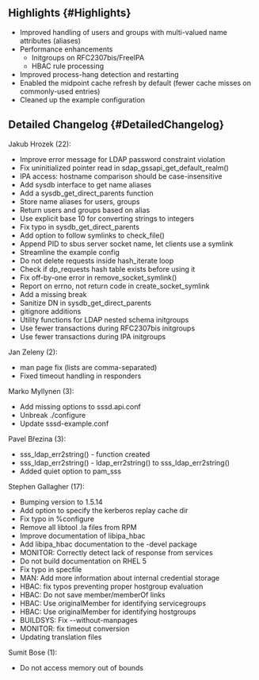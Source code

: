 Highlights {#Highlights}
----------

-   Improved handling of users and groups with multi-valued name
    attributes (aliases)
-   Performance enhancements
    -   Initgroups on RFC2307bis/FreeIPA
    -   HBAC rule processing
-   Improved process-hang detection and restarting
-   Enabled the midpoint cache refresh by default (fewer cache misses on
    commonly-used entries)
-   Cleaned up the example configuration

Detailed Changelog {#DetailedChangelog}
------------------

Jakub Hrozek (22):

-   Improve error message for LDAP password constraint violation
-   Fix uninitialized pointer read in
    sdap\_gssapi\_get\_default\_realm()
-   IPA access: hostname comparison should be case-insensitive
-   Add sysdb interface to get name aliases
-   Add a sysdb\_get\_direct\_parents function
-   Store name aliases for users, groups
-   Return users and groups based on alias
-   Use explicit base 10 for converting strings to integers
-   Fix typo in sysdb\_get\_direct\_parents
-   Add option to follow symlinks to check\_file()
-   Append PID to sbus server socket name, let clients use a symlink
-   Streamline the example config
-   Do not delete requests inside hash\_iterate loop
-   Check if dp\_requests hash table exists before using it
-   Fix off-by-one error in remove\_socket\_symlink()
-   Report on errno, not return code in create\_socket\_symlink
-   Add a missing break
-   Sanitize DN in sysdb\_get\_direct\_parents
-   gitignore additions
-   Utility functions for LDAP nested schema initgroups
-   Use fewer transactions during RFC2307bis initgroups
-   Use fewer transactions during IPA initgroups

Jan Zeleny (2):

-   man page fix (lists are comma-separated)
-   Fixed timeout handling in responders

Marko Myllynen (3):

-   Add missing options to sssd.api.conf
-   Unbreak ./configure
-   Update sssd-example.conf

Pavel Březina (3):

-   sss\_ldap\_err2string() - function created
-   sss\_ldap\_err2string() - ldap\_err2string() to
    sss\_ldap\_err2string()
-   Added quiet option to pam\_sss

Stephen Gallagher (17):

-   Bumping version to 1.5.14
-   Add option to specify the kerberos replay cache dir
-   Fix typo in %configure
-   Remove all libtool .la files from RPM
-   Improve documentation of libipa\_hbac
-   Add libipa\_hbac documentation to the -devel package
-   MONITOR: Correctly detect lack of response from services
-   Do not build documentation on RHEL 5
-   Fix typo in specfile
-   MAN: Add more information about internal credential storage
-   HBAC: fix typos preventing proper hostgroup evaluation
-   HBAC: Do not save member/memberOf links
-   HBAC: Use originalMember for identifying servicegroups
-   HBAC: Use originalMember for identifying hostgroups
-   BUILDSYS: Fix --without-manpages
-   MONITOR: fix timeout conversion
-   Updating translation files

Sumit Bose (1):

-   Do not access memory out of bounds

